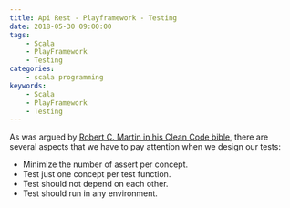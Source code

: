 ```yaml
---
title: Api Rest - Playframework - Testing 
date: 2018-05-30 09:00:00
tags:
    - Scala
    - PlayFramework
    - Testing
categories:
    - scala programming 
keywords:
    - Scala
    - PlayFramework
    - Testing
---
```


As was  argued by [Robert C. Martin in his Clean Code bible](https://www.amazon.es/Clean-Code-Handbook-Software-Craftsmanship/dp/0132350882), there are several aspects that we have to pay attention when we design our tests:

- Minimize the number of assert per concept.
- Test just one concept per test function.
- Test should not depend on each other. 
- Test should run in any environment.